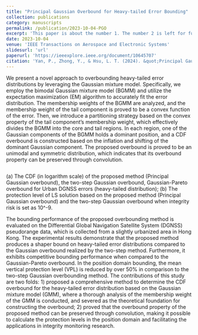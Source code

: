```yaml
---
title: "Principal Gaussian Overbound for Heavy-tailed Error Bounding"
collection: publications
category: manuscripts
permalink: /publication/2023-10-04-PGO
excerpt: 'This paper is about the number 1. The number 2 is left for future work.'
date: 2023-10-04
venue: 'IEEE Transactions on Aerospace and Electronic Systems'
slidesurl: 'url'
paperurl: 'https://ieeexplore.ieee.org/document/10645707'
citation: 'Yan, P., Zhong, Y., & Hsu, L. T. (2024). &quot;Principal Gaussian Overbound for Heavy-tailed Error Bounding&quot;. <i>IEEE Transactions on Aerospace and Electronic Systems</i>, doi: 10.1109/TAES.2024.3448405'
---
```



We present a novel approach to overbounding heavy-tailed error distributions by leveraging the Gaussian mixture model. Specifically, we employ the bimodal Gaussian mixture model (BGMM) and utilize the expectation maximization (EM) algorithm to accurately fit the error distribution. The membership weights of the BGMM are analyzed, and the membership weight of the tail component is proved to be a convex function of the error. Then, we introduce a partitioning strategy based on the convex property of the tail component’s membership weight, which effectively divides the BGMM into the core and tail regions. In each region, one of the Gaussian components of the BGMM holds a dominant position, and a CDF overbound is constructed based on the inflation and shifting of the dominant Gaussian component. The proposed overbound is proved to be an unimodal and symmetric distribution, which indicates that its overbound property can be preserved through convolution.

<span class="image fit"><img src="{{ 'assets/images/PGO-show.jpg' | relative_url }}" alt="" /></span>

(a) The CDF (in logarithm scale) of the proposed method (Principal Gaussian overbound), the two-step Gaussian overbound, Gaussian-Pareto overbound for Urban DGNSS errors (heavy-tailed distribution); (b) The protection level of LS solution based on the proposed method (Principal Gaussian overbound) and the two-step Gaussian overbound when integrity risk is set as 10^-9.

The bounding performance of the proposed overbounding method is evaluated on the Differential Global Navigation Satellite System (DGNSS) pseudorange data, which is collected from a slightly urbanized area in Hong Kong. The experimental results demonstrate that the proposed method produces a shaper bound on heavy-tailed error distributions compared to the Gaussian overbound realized by the two-step method. Furthermore, it exhibits competitive bounding performance when compared to the Gaussian-Pareto overbound. In the position domain bounding, the mean vertical protection level (VPL) is reduced by over 50% in comparison to the two-step Gaussian overbounding method. The contributions of this study are two folds: 1) proposed a comprehensive method to determine the CDF overbound for the heavy-tailed error distribution based on the Gaussian mixture model (GMM), where a thorough analysis of the membership weight of the GMM is conducted, and severed as the theoretical foundation for constructing the overbound; 2) proved that the overbound property of the proposed method can be preserved through convolution, making it possible to calculate the protection levels in the position domain and facilitating the applications in integrity monitoring research.<br />


